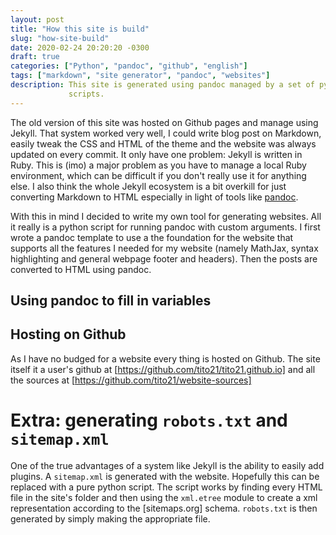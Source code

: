 ```yaml
---
layout: post
title: "How this site is build"
slug: "how-site-build"
date: 2020-02-24 20:20:20 -0300
draft: true
categories: ["Python", "pandoc", "github", "english"]
tags: ["markdown", "site generator", "pandoc", "websites"]
description: This site is generated using pandoc managed by a set of python
             scripts.
---
```


The old version of this site was hosted on Github pages and manage using Jekyll.
That system worked very well, I could write blog post on Markdown, easily tweak
the CSS and HTML of the theme and the website was always updated on every
commit. It only have one problem: Jekyll is written in Ruby. This is (imo) a
major problem as you have to manage a local Ruby environment, which can be
difficult if you don't really use it for anything else. I also think the whole
Jekyll ecosystem is a bit overkill for just converting Markdown to HTML
especially in light of tools like [pandoc](https://pandoc.org).

With this in mind I decided to write my own tool for generating websites. All it
really is a python script for running pandoc with custom arguments. I first
wrote a pandoc template to use a the foundation for the website that supports
all the features I needed for my website (namely MathJax, syntax highlighting
and general webpage footer and headers). Then the posts are converted to HTML
using pandoc.

## Using pandoc to fill in variables


## Hosting on Github

As I have no budged for a website every thing is hosted on Github. The site
itself it a user's github at [https://github.com/tito21/tito21.github.io] and
all the sources at [https://github.com/tito21/website-sources]


# Extra: generating `robots.txt` and `sitemap.xml`

One of the true advantages of a system like Jekyll is the ability to easily add
plugins. A `sitemap.xml` is generated with the website. Hopefully this can be
replaced with a pure python script. The script works by finding every HTML file
in the site's folder and then using the `xml.etree` module to create a xml
representation according to the [sitemaps.org] schema. `robots.txt` is then
generated by simply making the appropriate file.

<script src="https://gist.github.com/tito21/f9ae856eee2f3f41b4da1490238a9097.js"></script>